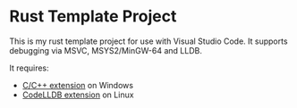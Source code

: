 # Rust Template Project

This is my rust template project for use with Visual Studio Code.
It supports debugging via MSVC, MSYS2/MinGW-64 and LLDB.

It requires:

* [C/C++ extension](https://marketplace.visualstudio.com/items?itemName=ms-vscode.cpptools) on Windows
* [CodeLLDB extension](https://marketplace.visualstudio.com/items?itemName=vadimcn.vscode-lldb) on Linux